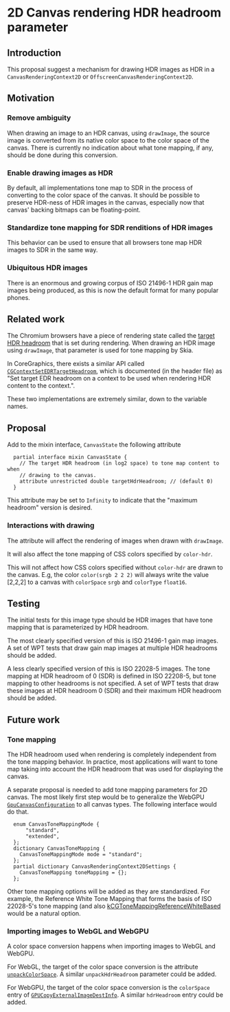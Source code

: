 # 2D Canvas rendering HDR headroom parameter

## Introduction

This proposal suggest a mechanism for drawing HDR images as HDR in a `CanvasRenderingContext2D` or `OffscreenCanvasRenderingContext2D`.

## Motivation

### Remove ambiguity

When drawing an image to an HDR canvas, using `drawImage`, the source image is converted from its native color space to the color space of the canvas.
There is currently no indication about what tone mapping, if any, should be done during this conversion.

### Enable drawing images as HDR

By default, all implementations tone map to SDR in the process of converting to the color space of the canvas.
It should be possible to preserve HDR-ness of HDR images in the canvas, especially now that canvas' backing bitmaps can be floating-point.

### Standardize tone mapping for SDR renditions of HDR images

This behavior can be used to ensure that all browsers tone map HDR images to SDR in the same way.

### Ubiquitous HDR images

There is an enormous and growing corpus of ISO 21496-1 HDR gain map images being produced, as this is now the default format for many popular phones.

## Related work

The Chromium browsers have a piece of rendering state called the [target HDR headroom](https://source.chromium.org/chromium/chromium/src/+/main:cc/paint/paint_op_buffer.h;l=169;drc=87c3217dc3fec0f441b68f33d339b7f3a707b11d) that is set during rendering.
When drawing an HDR image using `drawImage`, that parameter is used for tone mapping by Skia.

In CoreGraphics, there exists a similar API called [`CGContextSetEDRTargetHeadroom`](https://developer.apple.com/documentation/coregraphics/cgcontext/setedrtargetheadroom(_:)?language=objc), which is documented (in the header file) as "Set target EDR headroom on a context to be used when rendering HDR content to the context.".

These two implementations are extremely similar, down to the variable names.

## Proposal

Add to the mixin interface, `CanvasState` the following attribute

```idl
  partial interface mixin CanvasState {
    // The target HDR headroom (in log2 space) to tone map content to when
    // drawing to the canvas.
    attribute unrestricted double targetHdrHeadroom; // (default 0)
  }
```

This attribute may be set to `Infinity` to indicate that the "maximum headroom" version is desired.

### Interactions with drawing

The attribute will affect the rendering of images when drawn with `drawImage`.

It will also affect the tone mapping of CSS colors specified by `color-hdr`.

This will not affect how CSS colors specified without `color-hdr` are drawn to the canvas.
E.g, the color `color(srgb 2 2 2)` will always write the value [2,2,2] to a canvas with `colorSpace` `srgb` and `colorType` `float16`.

## Testing

The initial tests for this image type should be HDR images that have tone mapping that is parameterized by HDR headroom.

The most clearly specified version of this is ISO 21496-1 gain map images.
A set of WPT tests that draw gain map images at multiple HDR headrooms should be added.

A less clearly specified version of this is ISO 22028-5 images.
The tone mapping at HDR headroom of 0 (SDR) is defined in ISO 22208-5, but tone mapping to other headrooms is not specified.
A set of WPT tests that draw these images at HDR headroom 0 (SDR) and their maximum HDR headroom should be added.

## Future work

### Tone mapping

The HDR headroom used when rendering is completely independent from the tone mapping behavior.
In practice, most applications will want to tone map taking into account the HDR headroom that was used for displaying the canvas.

A separate proposal is needed to add tone mapping parameters for 2D canvas.
The most likely first step would be to generalize the WebGPU [`GpuCanvasConfiguration`](https://www.w3.org/TR/webgpu/#canvas-configuration) to all canvas types. The following interface would do that.

```idl
  enum CanvasToneMappingMode {
      "standard",
      "extended",
  };
  dictionary CanvasToneMapping {
    CanvasToneMappingMode mode = "standard";
  };
  partial dictionary CanvasRenderingContext2DSettings {
    CanvasToneMapping toneMapping = {};
  };
```

Other tone mapping options will be added as they are standardized.
For example, the Reference White Tone Mapping that forms the basis of ISO 22028-5's tone mapping (and also [kCGToneMappingReferenceWhiteBased](https://developer.apple.com/documentation/coregraphics/cgtonemapping/referencewhitebased?changes=__9_3_1_8&language=objc) would be a natural option.

### Importing images to WebGL and WebGPU

A color space conversion happens when importing images to WebGL and WebGPU.

For WebGL, the target of the color space conversion is the attribute [`unpackColorSpace`](https://registry.khronos.org/webgl/specs/latest/1.0/). A similar `unpackHdrHeadroom` parameter could be added.

For WebGPU, the target of the color space conversion is the `colorSpace` entry of [`GPUCopyExternalImageDestInfo`](https://www.w3.org/TR/webgpu/#gpucopyexternalimagedestinfo). A similar `hdrHeadroom` entry could be added.

